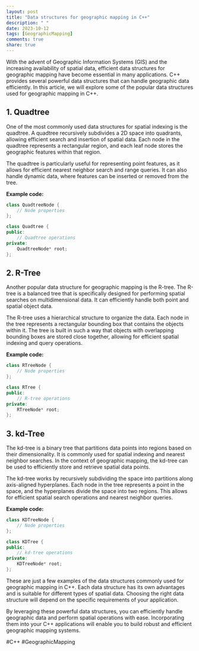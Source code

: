 ```yaml
---
layout: post
title: "Data structures for geographic mapping in C++"
description: " "
date: 2023-10-12
tags: [GeographicMapping]
comments: true
share: true
---
```


With the advent of Geographic Information Systems (GIS) and the increasing availability of spatial data, efficient data structures for geographic mapping have become essential in many applications. C++ provides several powerful data structures that can handle geographic data efficiently. In this article, we will explore some of the popular data structures used for geographic mapping in C++.

## 1. Quadtree

One of the most commonly used data structures for spatial indexing is the quadtree. A quadtree recursively subdivides a 2D space into quadrants, allowing efficient search and insertion of spatial data. Each node in the quadtree represents a rectangular region, and each leaf node stores the geographic features within that region.

The quadtree is particularly useful for representing point features, as it allows for efficient nearest neighbor search and range queries. It can also handle dynamic data, where features can be inserted or removed from the tree.

**Example code:**

```cpp
class QuadtreeNode {
    // Node properties
};

class Quadtree {
public:
    // Quadtree operations
private:
    QuadtreeNode* root;
};
```

## 2. R-Tree

Another popular data structure for geographic mapping is the R-tree. The R-tree is a balanced tree that is specifically designed for performing spatial searches on multidimensional data. It can efficiently handle both point and spatial object data.

The R-tree uses a hierarchical structure to organize the data. Each node in the tree represents a rectangular bounding box that contains the objects within it. The tree is built in such a way that objects with overlapping bounding boxes are stored close together, allowing for efficient spatial indexing and query operations.

**Example code:**

```cpp
class RTreeNode {
    // Node properties
};

class RTree {
public:
    // R-tree operations
private:
    RTreeNode* root;
};
```

## 3. kd-Tree

The kd-tree is a binary tree that partitions data points into regions based on their dimensionality. It is commonly used for spatial indexing and nearest neighbor searches. In the context of geographic mapping, the kd-tree can be used to efficiently store and retrieve spatial data points.

The kd-tree works by recursively subdividing the space into partitions along axis-aligned hyperplanes. Each node in the tree represents a point in the space, and the hyperplanes divide the space into two regions. This allows for efficient spatial search operations and nearest neighbor queries.

**Example code:**

```cpp
class KDTreeNode {
    // Node properties
};

class KDTree {
public:
    // kd-tree operations
private:
    KDTreeNode* root;
};
```

These are just a few examples of the data structures commonly used for geographic mapping in C++. Each data structure has its own advantages and is suitable for different types of spatial data. Choosing the right data structure will depend on the specific requirements of your application.

By leveraging these powerful data structures, you can efficiently handle geographic data and perform spatial operations with ease. Incorporating them into your C++ applications will enable you to build robust and efficient geographic mapping systems.

\#C++ #GeographicMapping